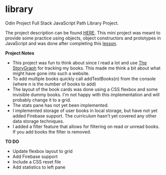 # library

Odin Project Full Stack JavaScript Path Library Project.

The project description can be found [HERE](https://www.theodinproject.com/courses/javascript/lessons/library). This mini project was meant to provide some practice using objects, object constructors and prototypes in JavaScript and was done after completing this [lesson](https://www.theodinproject.com/courses/javascript/lessons/objects-and-object-constructors).

**Project Notes**
- This project was fun to think about since I read a lot and use [The StoryGraph](https://app.thestorygraph.com/) for tracking my books. This made me think a bit about what might have gone into such a website.
- To add multiple books quickly call addTestBooks(n) from the console (where n is the number of books to add)
- The layout of the book cards was done using a CSS flexbox and some invisible dummy books. I'm not happy with this implementation and will probably change it to a grid.
- The stats pane has not yet been implemented.
- I implemented storage of user books in local storage, but have not yet added Firebase support. The curriculum hasn't yet covered any other data storage techniques.
- I added a filter feature that allows for filtering on read or unread books. If you add books the filter is removed.


**TO DO**
- Update flexbox layout to grid
- Add Firebase support
- Include a CSS reset file
- Add statistics to left pane


